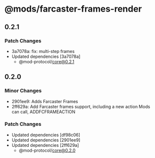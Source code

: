 # @mods/farcaster-frames-render

## 0.2.1

### Patch Changes

- 3a7078a: fix: multi-step frames
- Updated dependencies [3a7078a]
  - @mod-protocol/core@0.2.1

## 0.2.0

### Minor Changes

- 2901ee9: Adds Farcaster Frames
- 2ff629a: Add Farcaster frames support, including a new action Mods can call, ADDFCFRAMEACTION

### Patch Changes

- Updated dependencies [df98c06]
- Updated dependencies [2901ee9]
- Updated dependencies [2ff629a]
  - @mod-protocol/core@0.2.0
